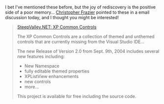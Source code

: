 I bet I've mentioned these before, but the joy of rediscovery is the positive side of a poor memory... [Christopher Frazier](http://www.chrisfrazier.net/blog) pointed to these in a email discussion today, and I thought you might be interested!

> [SteepValley.NET: XP Common Controls](http://www.steepvalley.net/dev/projects/xpcc/xpcc.aspx)
>
> The XP Common Controls are a collection of themed and unthemed controls that are currently missing from the Visual Studio IDE...
>
> The new Release of Version 2.0 from Sept. 9th, 2004 includes several new features including:
>
>   * New Namespace
>   * fully editable themed properties
>   * XPListView enhancements
>   * new controls
>   * more...
>
> This project is available for free including the source code.